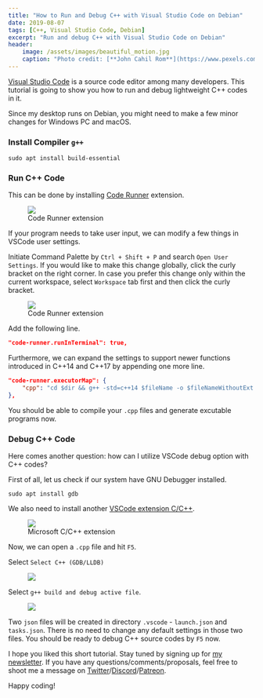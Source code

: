 ```yaml
---
title: "How to Run and Debug C++ with Visual Studio Code on Debian"
date: 2019-08-07
tags: [C++, Visual Studio Code, Debian]
excerpt: "Run and debug C++ with Visual Studio Code on Debian"
header:
    image: /assets/images/beautiful_motion.jpg
    caption: "Photo credit: [**John Cahil Rom**](https://www.pexels.com/@cahilrom)"
---
```


[Visual Studio Code](https://code.visualstudio.com/) is a source code editor among many developers. This tutorial is going to show you how to run and debug lightweight C++ codes in it. 

Since my desktop runs on Debian, you might need to make a few minor changes for Windows PC and macOS. 

### Install Compiler ```g++```

```
sudo apt install build-essential
```

### Run C++ Code
This can be done by installing [Code Runner](https://marketplace.visualstudio.com/items?itemName=formulahendry.code-runner) extension.

<figure>
    <a href="{{ site.url }}{{ site.baseurl }}/assets/images/code_runner.png">
        <img src="{{ site.url }}{{ site.baseurl }}/assets/images/code_runner.png">
    </a>
    <figcaption>Code Runner extension</figcaption>
</figure>

If your program needs to take user input, we can modify a few things in VSCode user settings.  

Initiate Command Palette by ```Ctrl + Shift + P``` and search ```Open User Settings```. If you would like to make this change globally, click the curly bracket on the right corner. In case you prefer this change only within the current workspace, select ```Workspace``` tab first and then click the curly bracket.

<figure>
    <a href="{{ site.url }}{{ site.baseurl }}/assets/images/vscode_user_settings.png">
        <img src="{{ site.url }}{{ site.baseurl }}/assets/images/vscode_user_settings.png">
    </a>
    <figcaption>Code Runner extension</figcaption>
</figure>

Add the following line.

```json
"code-runner.runInTerminal": true,
```

Furthermore, we can expand the settings to support newer functions introduced in C++14 and C++17 by appending one more line.

```json
"code-runner.executorMap": {
    "cpp": "cd $dir && g++ -std=c++14 $fileName -o $fileNameWithoutExt && $dir$fileNameWithoutExt"
},
```

You should be able to compile your ```.cpp``` files and generate excutable programs now. 

### Debug C++ Code

Here comes another question: how can I utilize VSCode debug option with C++ codes?

First of all, let us check if our system have GNU Debugger installed.

```
sudo apt install gdb
```

We also need to install another [VSCode extension C/C++](https://marketplace.visualstudio.com/items?itemName=ms-vscode.cpptools).

<figure>
    <a href="{{ site.url }}{{ site.baseurl }}/assets/images/microsoft_c_cplusplus_extension.png">
        <img src="{{ site.url }}{{ site.baseurl }}/assets/images/microsoft_c_cplusplus_extension.png">
    </a>
    <figcaption>Microsoft C/C++ extension</figcaption>
</figure>

Now, we can open a ```.cpp``` file and hit ```F5```.

Select ```Select C++ (GDB/LLDB)```

<figure>
    <a href="{{ site.url }}{{ site.baseurl }}/assets/images/vscode_cpp_debug_1.png">
        <img src="{{ site.url }}{{ site.baseurl }}/assets/images/vscode_cpp_debug_1.png">
    </a>    
</figure>

Select ```g++ build and debug active file```.

<figure>
    <a href="{{ site.url }}{{ site.baseurl }}/assets/images/vscode_cpp_debug_2.png">
        <img src="{{ site.url }}{{ site.baseurl }}/assets/images/vscode_cpp_debug_2.png">
    </a>    
</figure>

Two ```json``` files will be created in directory ```.vscode``` - ```launch.json``` and ```tasks.json```. There is no need to change any default settings in those two files. You should be ready to debug C++ source codes by ```F5``` now.

I hope you liked this short tutorial. Stay tuned by signing up for [my newsletter](http://eepurl.com/gxmy39). If you have any questions/comments/proposals, feel free to shoot me a message on [Twitter](https://twitter.com/0xboz)/[Discord](https://discord.gg/jchMcc2)/[Patreon](https://www.patreon.com/0xboz). 

Happy coding!